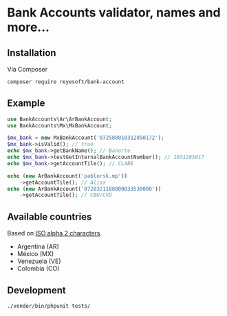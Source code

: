 # Bank Accounts validator, names and more...

## Installation

Vía Composer

```bash
composer require reyesoft/bank-account
```

## Example

```php
use BankAccounts\Ar\ArBankAccount;
use BankAccounts\Mx\MxBankAccount;

$mx_bank = new MxBankAccount('072580010312850172');
$mx_bank->isValid(); // true
echo $mx_bank->getBankName(); // Banorte
echo $mx_bank->testGetInternalBankAccountNumber(); // 1031285017
echo $mx_bank->getAccountTile(); // CLABE

echo (new ArBankAccount('pablorsk.mp'))
    ->getAccountTile(); // Alias
echo (new ArBankAccount('0720321188000033530000'))
    ->getAccountTile(); // CBU/CVU
```

## Available countries

Based on [ISO alpha 2 characters](https://www.nationsonline.org/oneworld/country_code_list.htm).
* Argentina (AR)
* México (MX)
* Venezuela (VE)
* Colombia (CO)

## Development

```bash
./vendor/bin/phpunit tests/
```